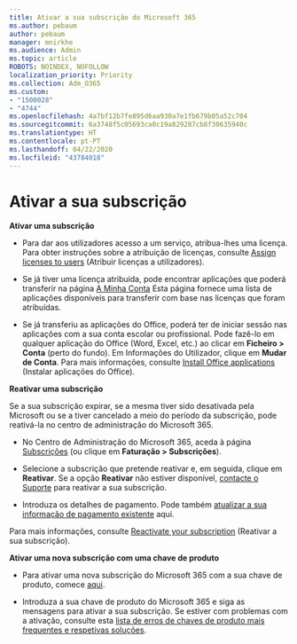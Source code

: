 ```yaml
---
title: Ativar a sua subscrição do Microsoft 365
ms.author: pebaum
author: pebaum
manager: mnirkhe
ms.audience: Admin
ms.topic: article
ROBOTS: NOINDEX, NOFOLLOW
localization_priority: Priority
ms.collection: Adm_O365
ms.custom:
- "1500028"
- "4744"
ms.openlocfilehash: 4a7bf12b7fe895d6aa930a7e1fb679b05a52c704
ms.sourcegitcommit: 6a3748f5c05693ca0c19a829287cb8f30635940c
ms.translationtype: HT
ms.contentlocale: pt-PT
ms.lasthandoff: 04/22/2020
ms.locfileid: "43784018"
---
```

# <a name="activate-your-subscription"></a>Ativar a sua subscrição

**Ativar uma subscrição**

- Para dar aos utilizadores acesso a um serviço, atribua-lhes uma licença. Para obter instruções sobre a atribuição de licenças, consulte [Assign licenses to users](https://docs.microsoft.com/microsoft-365/admin/manage/assign-licenses-to-users?view=o365-worldwide) (Atribuir licenças a utilizadores).

- Se já tiver uma licença atribuída, pode encontrar aplicações que poderá transferir na página [A Minha Conta](https://portal.office.com/account/#installs) Esta página fornece uma lista de aplicações disponíveis para transferir com base nas licenças que foram atribuídas.

- Se já transferiu as aplicações do Office, poderá ter de iniciar sessão nas aplicações com a sua conta escolar ou profissional. Pode fazê-lo em qualquer aplicação do Office (Word, Excel, etc.) ao clicar em **Ficheiro > Conta** (perto do fundo). Em Informações do Utilizador, clique em **Mudar de Conta**. Para mais informações, consulte [Install Office applications](https://docs.microsoft.com/microsoft-365/admin/setup/install-applications) (Instalar aplicações do Office).

**Reativar uma subscrição**

Se a sua subscrição expirar, se a mesma tiver sido desativada pela Microsoft ou se a tiver cancelado a meio do período da subscrição, pode reativá-la no centro de administração do Microsoft 365.

- No Centro de Administração do Microsoft 365, aceda à página [Subscrições](https://go.microsoft.com/fwlink/p/?linkid=842054) (ou clique em **Faturação > Subscrições**).

- Selecione a subscrição que pretende reativar e, em seguida, clique em **Reativar**. Se a opção **Reativar** não estiver disponível, [contacte o Suporte](https://support.office.com/article/call-support-32a17ca7-6fa0-4870-8a8d-e25ba4ccfd4b) para reativar a sua subscrição.

- Introduza os detalhes de pagamento. Pode também [atualizar a sua informação de pagamento existente](https://docs.microsoft.com/microsoft-365/commerce/billing-and-payments/add-update-or-remove-credit-card-or-bank-account?view=o365-worldwide) aqui.

Para mais informações, consulte [Reactivate your subscription](https://docs.microsoft.com/office365/admin/subscriptions-and-billing/reactivate-your-subscription) (Reativar a sua subscrição).

**Ativar uma nova subscrição com uma chave de produto**

- Para ativar uma nova subscrição do Microsoft 365 com a sua chave de produto, comece [aqui](https://support.office.com/article/where-to-enter-your-office-product-key-0a82e5ae-739e-4b92-a6f4-2ec780c185db).

- Introduza a sua chave de produto do Microsoft 365 e siga as mensagens para ativar a sua subscrição. Se estiver com problemas com a ativação, consulte esta [lista de erros de chaves de produto mais frequentes e respetivas soluções](https://docs.microsoft.com/microsoft-365/commerce/product-key-errors-and-solutions).
